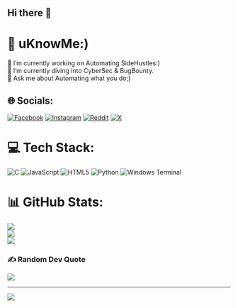 ## Hi there 👋

# 💫 uKnowMe:)
🔭 I’m currently working on Automating SideHustles:)<br>🌱 I’m currently diving into CyberSec & BugBounty.<br>💬 Ask me about Automating what you do;)


## 🌐 Socials:
[![Facebook](https://img.shields.io/badge/Facebook-%231877F2.svg?logo=Facebook&logoColor=white)](https://facebook.com/anonyks.xd) [![Instagram](https://img.shields.io/badge/Instagram-%23E4405F.svg?logo=Instagram&logoColor=white)](https://instagram.com/anonyks_xD) [![Reddit](https://img.shields.io/badge/Reddit-%23FF4500.svg?logo=Reddit&logoColor=white)](https://reddit.com/user/anonyks_xD) [![X](https://img.shields.io/badge/X-black.svg?logo=X&logoColor=white)](https://x.com/anonyks_xD) 

# 💻 Tech Stack:
![C](https://img.shields.io/badge/c-%2300599C.svg?style=flat&logo=c&logoColor=white) ![JavaScript](https://img.shields.io/badge/javascript-%23323330.svg?style=flat&logo=javascript&logoColor=%23F7DF1E) ![HTML5](https://img.shields.io/badge/html5-%23E34F26.svg?style=flat&logo=html5&logoColor=white) ![Python](https://img.shields.io/badge/python-3670A0?style=flat&logo=python&logoColor=ffdd54) ![Windows Terminal](https://img.shields.io/badge/Windows%20Terminal-%234D4D4D.svg?style=flat&logo=windows-terminal&logoColor=white)
# 📊 GitHub Stats:
![](https://github-readme-stats.vercel.app/api?username=anonyks&theme=dark&hide_border=false&include_all_commits=true&count_private=true)<br/>
![](https://github-readme-streak-stats.herokuapp.com/?user=anonyks&theme=dark&hide_border=false)<br/>
![](https://github-readme-stats.vercel.app/api/top-langs/?username=anonyks&theme=dark&hide_border=false&include_all_commits=true&count_private=true&layout=compact)

### ✍️ Random Dev Quote
![](https://quotes-github-readme.vercel.app/api?type=horizontal&theme=radical)

---
[![](https://visitcount.itsvg.in/api?id=anonyks&icon=0&color=0)](https://visitcount.itsvg.in)

<!-- Proudly created with GPRM ( https://gprm.itsvg.in ) -->
